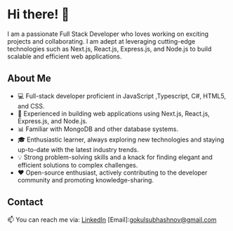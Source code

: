 # Hi there! 👋

I am a passionate Full Stack Developer who loves working on exciting projects and collaborating.
I am adept at leveraging cutting-edge technologies such as Next.js, React.js, Express.js, and Node.js to build scalable and efficient web applications.

## About Me
- 💻 Full-stack developer proficient in JavaScript ,Typescript, C#, HTML5, and CSS.
- 🚀 Experienced in building web applications using Next.js, React.js, Express.js, and Node.js.
- 📊 Familiar with MongoDB and other database systems.
- 🎓 Enthusiastic learner, always exploring new technologies and staying up-to-date with the latest industry trends.
- 💡 Strong problem-solving skills and a knack for finding elegant and efficient solutions to complex challenges.
- ❤️ Open-source enthusiast, actively contributing to the developer community and promoting knowledge-sharing.

## Contact
📫 You can reach me via:
[LinkedIn](https://www.linkedin.com/in/gokul-subhash-83550a224/)
[Email]:gokulsubhashnov@gmail.com

